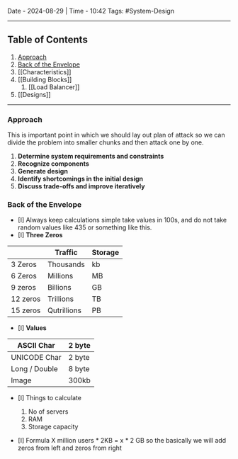 Date - 2024-08-29  |  Time - 10:42
Tags: #System-Design

----
## Table of Contents

1. [Approach](#Approach)
2. [Back of the Envelope](#back-of-the-envelope)
3. [[Characteristics]]
4. [[Building Blocks]]
	1. [[Load Balancer]]
5. [[Designs]]

----

### Approach

This is important point in which we should lay out plan of attack so we can divide the problem into smaller chunks and then attack one by one.

1. **Determine system requirements and constraints**
2. **Recognize components**
3. **Generate design**
4. **Identify shortcomings in the initial design**
5. **Discuss trade-offs and improve iteratively**

### Back of the Envelope

- [I] Always keep calculations simple take values in 100s, and do not take random values like 435 or something like this.
- [I] **Three Zeros**

|          | Traffic     | Storage |
| -------- | ----------- | ------- |
| 3 Zeros  | Thousands   | kb      |
| 6 Zeros  | Millions    | MB      |
| 9 zeros  | Billions    | GB      |
| 12 zeros | Trillions   | TB      |
| 15 zeros | Qutrillions | PB      |

- [I] **Values**

| ASCII Char    | 2 byte |
| ------------- | ------ |
| UNICODE Char  | 2 byte |
| Long / Double | 8 byte |
| Image         | 300kb  |

- [I] Things to calculate 
	1. No of servers
	2. RAM
	3. Storage capacity

- [I] Formula
	X million users * 2KB = x * 2 GB 
	so the basically we will add zeros from left and zeros from right
